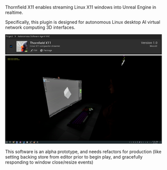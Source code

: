 Thornfield X11 enables streaming Linux X11 windows into Unreal Engine in realtime.

Specifically, this plugin is designed for autonomous Linux desktop AI virtual network computing 3D interfaces.

![Thornfield X11 Unreal Engine Plugin](thornfield_x11_plugin.png)
![](stream_example.gif)

This software is an alpha prototype, and needs refactors for production (like setting backing store from editor prior to begin play, and gracefully responding to window close/resize events) 

